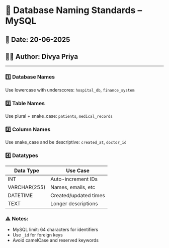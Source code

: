 # 📘 Database Naming Standards – MySQL

## 📅 Date: 20-06-2025  
## 👩‍💻 Author: Divya Priya

---

### 1️⃣ Database Names
Use lowercase with underscores: `hospital_db`, `finance_system`

### 2️⃣ Table Names
Use plural + snake_case: `patients`, `medical_records`

### 3️⃣ Column Names
Use snake_case and be descriptive: `created_at`, `doctor_id`

### 4️⃣ Datatypes

| Data Type    | Use Case              |
|--------------|------------------------|
| INT          | Auto-increment IDs     |
| VARCHAR(255) | Names, emails, etc     |
| DATETIME     | Created/updated times  |
| TEXT         | Longer descriptions    |

### ⚠️ Notes:
- MySQL limit: 64 characters for identifiers
- Use `_id` for foreign keys
- Avoid camelCase and reserved keywords
